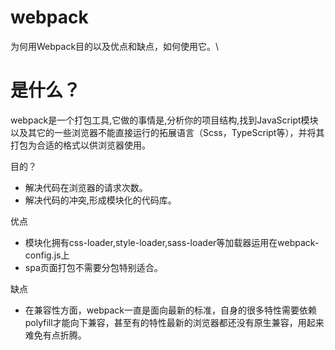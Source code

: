 # webpack
为何用Webpack目的以及优点和缺点，如何使用它。\

# 是什么？ 
webpack是一个打包工具,它做的事情是,分析你的项目结构,找到JavaScript模块以及其它的一些浏览器不能直接运行的拓展语言（Scss，TypeScript等），并将其打包为合适的格式以供浏览器使用。 

目的？
+ 解决代码在浏览器的请求次数。 
+ 解决代码的冲突,形成模块化的代码库。 

优点
+ 模块化拥有css-loader,style-loader,sass-loader等加载器运用在webpack-config.js上
+ spa页面打包不需要分包特别适合。

缺点
+ 在兼容性方面，webpack一直是面向最新的标准，自身的很多特性需要依赖polyfill才能向下兼容，甚至有的特性最新的浏览器都还没有原生兼容，用起来难免有点折腾。
